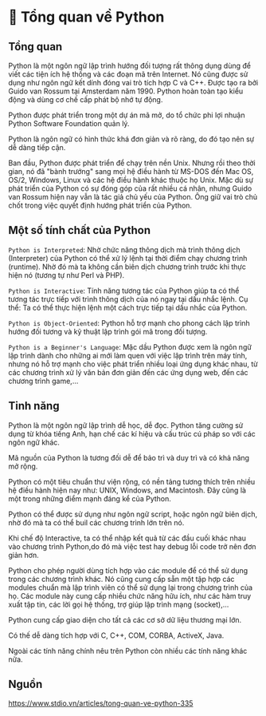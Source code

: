 # 🐍 Tổng quan về Python
## Tổng quan
Python là một ngôn ngữ lập trình hướng đối tượng rất thông dụng dùng để viết các tiện ích hệ thống và các đoạn mã trên Internet. Nó cũng được sử dụng như ngôn ngữ kết dính đóng vai trò tích hợp C và C++. Được tạo ra bởi Guido van Rossum tại Amsterdam năm 1990. Python hoàn toàn tạo kiểu động và dùng cơ chế cấp phát bộ nhớ tự động.

Python được phát triển trong một dự án mã mở, do tổ chức phi lợi nhuận Python Software Foundation quản lý.

Python là ngôn ngữ có hình thức khá đơn giản và rõ ràng, do đó tạo nên sự dễ dàng tiếp cận.

Ban đầu, Python được phát triển để chạy trên nền Unix. Nhưng rồi theo thời gian, nó đã "bành trướng" sang mọi hệ điều hành từ MS-DOS đến Mac OS, OS/2, Windows, Linux và các hệ điều hành khác thuộc họ Unix. Mặc dù sự phát triển của Python có sự đóng góp của rất nhiều cá nhân, nhưng Guido van Rossum hiện nay vẫn là tác giả chủ yếu của Python. Ông giữ vai trò chủ chốt trong việc quyết định hướng phát triển của Python.

## Một số tính chất của Python
`Python is Interpreted`: Nhờ chức năng thông dịch mà trình thông dịch (Interpreter) của Python có thể xử lý lệnh tại thời điểm chạy chương trình (runtime). Nhờ đó mà ta không cần biên dịch chương trình trước khi thực hiện nó (tương tự như Perl và PHP).

`Python is Interactive`: Tính năng tương tác của Python giúp ta có thể tương tác trực tiếp với trình thông dịch của nó ngay tại dấu nhắc lệnh. Cụ thể: Ta có thể thực hiện lệnh một cách trực tiếp tại dấu nhắc của Python.

`Python is Object-Oriented`: Python hỗ trợ mạnh cho phong cách lập trình hướng đối tương và kỹ thuật lập trình gói mã trong đối tượng.

`Python is a Beginner's Language`: Mặc dầu Python được xem là ngôn ngữ lập trình dành cho những ai mới làm quen với việc lập trình trên máy tính, nhưng nó hỗ trợ mạnh cho việc phát triển nhiều loại ứng dụng khác nhau, từ các chương trình xử lý văn bản đơn giản đến các ứng dụng web, đến các chương trình game,…

## Tinh năng
Python là một ngôn ngữ lập trình dễ học, dễ đọc.  Python  tăng cường sử dụng từ khóa tiếng Anh, hạn chế các kí hiệu và cấu trúc cú pháp so với các ngôn ngữ khác.

Mã nguồn của Python là tương đối dễ để bảo trì và duy trì và có khả năng mở rộng.

Python có một tiêu chuẩn thư viện rộng, có nền tảng tương thích trên nhiều hệ điều hành hiện nay như: UNIX, Windows, and Macintosh. Đây cũng là một trong những điểm mạnh đáng kể của Python.

Python có thể được sử dụng như ngôn ngữ script, hoặc ngôn ngữ biên dịch, nhờ đó mà ta có thể buil các chương trình lớn trên nó.

Khi chế độ Interactive, ta có thể nhập kết quả từ các đầu cuối khác nhau vào chương trình Python,do đó mà việc test hay debug lỗi code trở nên đơn giản hơn.

Python cho phép người dùng tích hợp vào các module để có thể sử dụng trong các chương trình khác. Nó cũng cung cấp sẵn một tập hợp các modules chuẩn mà lập trình viên có thể sử dụng lại trong chương trình của họ. Các module này cung cấp nhiều chức năng hữu ích, như các hàm truy xuất tập tin, các lời gọi hệ thống, trợ giúp lập trình mạng (socket),…

Python cung cấp giao diện cho tất cả các cơ sở dữ liệu thương mại lớn.

Có thế dễ dàng tích hợp với C, C++, COM, CORBA, ActiveX, Java.

Ngoài các tính năng chính nêu trên Python còn nhiều các tính năng khác nữa.

## Nguồn
https://www.stdio.vn/articles/tong-quan-ve-python-335
